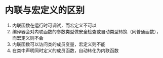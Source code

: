 # 内联与宏定义的区别

1. 内联函数在运行时可调试，而宏定义不可以
2. 编译器会对内联函数的参数类型做安全检查或自动类型转换（同普通函数），而宏定义则不会
3. 内联函数可以访问类的成员变量，宏定义则不能
4. 在类中声明同时定义的成员函数，自动转化为内联函数